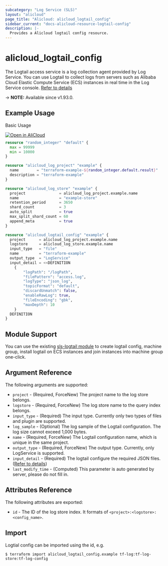 ```yaml
---
subcategory: "Log Service (SLS)"
layout: "alicloud"
page_title: "Alicloud: alicloud_logtail_config"
sidebar_current: "docs-alicloud-resource-logtail-config"
description: |-
  Provides a Alicloud logtail config resource.
---
```


# alicloud_logtail_config

The Logtail access service is a log collection agent provided by Log Service.
You can use Logtail to collect logs from servers such as Alibaba Cloud Elastic
Compute Service (ECS) instances in real time in the Log Service console. [Refer to details](https://www.alibabacloud.com/help/doc-detail/29058.htm
)

-> **NOTE:** Available since v1.93.0.

## Example Usage

Basic Usage

<div style="display: block;margin-bottom: 40px;"><div class="oics-button" style="float: right;position: absolute;margin-bottom: 10px;">
  <a href="https://api.aliyun.com/api-tools/terraform?resource=alicloud_logtail_config&exampleId=c256a9d8-648f-9166-d2b9-ad6b88fb52a5ccebb39a&activeTab=example&spm=docs.r.logtail_config.0.c256a9d864&intl_lang=EN_US" target="_blank">
    <img alt="Open in AliCloud" src="https://img.alicdn.com/imgextra/i1/O1CN01hjjqXv1uYUlY56FyX_!!6000000006049-55-tps-254-36.svg" style="max-height: 44px; max-width: 100%;">
  </a>
</div></div>

```terraform
resource "random_integer" "default" {
  max = 99999
  min = 10000
}

resource "alicloud_log_project" "example" {
  name        = "terraform-example-${random_integer.default.result}"
  description = "terraform-example"
}

resource "alicloud_log_store" "example" {
  project               = alicloud_log_project.example.name
  name                  = "example-store"
  retention_period      = 3650
  shard_count           = 3
  auto_split            = true
  max_split_shard_count = 60
  append_meta           = true
}

resource "alicloud_logtail_config" "example" {
  project      = alicloud_log_project.example.name
  logstore     = alicloud_log_store.example.name
  input_type   = "file"
  name         = "terraform-example"
  output_type  = "LogService"
  input_detail = <<DEFINITION
  	{
		"logPath": "/logPath",
		"filePattern": "access.log",
		"logType": "json_log",
		"topicFormat": "default",
		"discardUnmatch": false,
		"enableRawLog": true,
		"fileEncoding": "gbk",
		"maxDepth": 10
	}
  DEFINITION
}
```

## Module Support

You can use the existing [sls-logtail module](https://registry.terraform.io/modules/terraform-alicloud-modules/sls-logtail/alicloud)
to create logtail config, machine group, install logtail on ECS instances and join instances into machine group one-click.

## Argument Reference

The following arguments are supported:

* `project` - (Required, ForceNew) The project name to the log store belongs.
* `logstore` - (Required, ForceNew) The log store name to the query index belongs.
* `input_type` - (Required) The input type. Currently only two types of files and plugin are supported.
* `log_sample` - (Optional) The log sample of the Logtail configuration. The log size cannot exceed 1,000 bytes.
* `name` - (Required, ForceNew) The Logtail configuration name, which is unique in the same project.
* `output_type` - (Required, ForceNew) The output type. Currently, only LogService is supported.
* `input_detail` - (Required) The logtail configure the required JSON files. ([Refer to details](https://www.alibabacloud.com/help/doc-detail/29058.htm))
* `last_modify_time` - (Computed) This parameter is auto generated by server, please do not fill in.

## Attributes Reference

The following attributes are exported:

* `id` - The ID of the log store index. It formats of `<project>:<logstore>:<config_name>`.

## Import

Logtial config can be imported using the id, e.g.

```shell
$ terraform import alicloud_logtail_config.example tf-log:tf-log-store:tf-log-config
```
